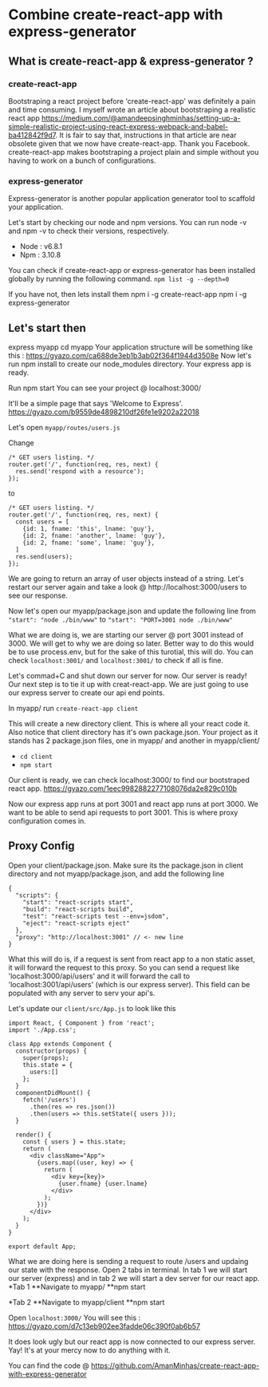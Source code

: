 # Combine create-react-app with express-generator

## What is create-react-app & express-generator ?

### create-react-app
Bootstraping a react project before 'create-react-app' was definitely a pain and time consuming. I myself wrote an article about bootstraping a realistic react app https://medium.com/@amandeepsinghminhas/setting-up-a-simple-realistic-project-using-react-express-webpack-and-babel-ba412842f9d7. It is fair to say that, instructions in that article are near obsolete given that we now have create-react-app. Thank you Facebook. create-react-app makes bootstraping a project plain and simple without you having to work on a bunch of configurations.

### express-generator
Express-generator is another popular application generator tool to scaffold your application.

Let's start by checking our node and npm versions. You can run node -v and npm -v to check their versions, respectively.
* Node : v6.8.1
* Npm : 3.10.8

You can check if create-react-app or express-generator has been installed globally by running the following command.
`npm list -g --depth=0`

If you have not, then lets install them
npm i -g create-react-app
npm i -g express-generator

## Let's start then

express myapp
cd myapp
Your application structure will be something like this : https://gyazo.com/ca688de3eb1b3ab02f364f1944d3508e
Now let's run npm install to create our node_modules directory.
Your express app is ready.

Run npm start
You can see your project @ localhost:3000/

It'll be a simple page that says 'Welcome to Express'.
https://gyazo.com/b9559de4898210df26fe1e9202a22018

Let's open `myapp/routes/users.js`

Change 
```
/* GET users listing. */
router.get('/', function(req, res, next) {
  res.send('respond with a resource');
});
```
to
```
/* GET users listing. */
router.get('/', function(req, res, next) {
  const users = [
  	{id: 1, fname: 'this', lname: 'guy'},
  	{id: 2, fname: 'another', lname: 'guy'},
  	{id: 2, fname: 'some', lname: 'guy'},
  ]
  res.send(users);
});
```
We are going to return an array of user objects instead of a string. Let's restart our server again and take a look @ http://localhost:3000/users to see our response.

Now let's open our myapp/package.json and update the following line 
from 
`"start": "node ./bin/www"`
to 
`"start": "PORT=3001 node ./bin/www"`

What we are doing is, we are starting our server @ port 3001 instead of 3000. We will get to why we are doing so later. Better way to do this would be to use process.env, but for the sake of this turotial, this will do. You can check `localhost:3001/` and `localhost:3001/` to check if all is fine.

Let's commad+C and shut down our server for now.
Our server is ready! Our next step is to tie it up with creat-react-app. We are just going to use our express server to create our api end points.

In myapp/ run 
`create-react-app client`

This will create a new directory client. This is where all your react code it. Also notice that client directory has it's own package.json. Your project as it stands has 2 package.json files, one in myapp/ and another in myapp/client/

* `cd client`
* `npm start`

Our client is ready, we can check localhost:3000/ to find our bootstraped react app.
https://gyazo.com/1eec9982882277108076da2e829c010b

Now our express app runs at port 3001 and react app runs at port 3000. We want to be able to send api requests to port 3001. This is where proxy configuration comes in.
## Proxy Config
Open your client/package.json. Make sure its the package.json in client directory and not myapp/package.json, and add the following line
```
{
  "scripts": {
    "start": "react-scripts start",
    "build": "react-scripts build",
    "test": "react-scripts test --env=jsdom",
    "eject": "react-scripts eject"
  },
  "proxy": "http://localhost:3001" // <- new line
}
```

What this will do is, if a request is sent from react app to a non static asset, it will forward the request to this proxy.
So you can send a request like 'localhost:3000/api/users' and it will forward the call to 'localhost:3001/api/users' (which is our express server).
This field can be populated with any server to serv your api's.

Let's update our `client/src/App.js` to look like this 
```
import React, { Component } from 'react';
import './App.css';

class App extends Component {
  constructor(props) {
    super(props);
    this.state = {
      users:[]
    };
  }
  componentDidMount() {
    fetch('/users')
      .then(res => res.json())
      .then(users => this.setState({ users }));
  }

  render() {
    const { users } = this.state;
    return (
      <div className="App">
        {users.map((user, key) => {
          return (
            <div key={key}>
              {user.fname} {user.lname}
            </div>
          );
        })}
      </div>
    );
  }
}

export default App;
```
What we are doing here is sending a request to route /users and updaing our state with the response.
Open 2 tabs in terminal. In tab 1 we will start our server (express) and in tab 2 we will start a dev server for our react app.
*Tab 1
**Navigate to myapp/
**npm start

*Tab 2
**Navigate to myapp/client
**npm start

Open `localhost:3000/`
You will see this : https://gyazo.com/d7c13eb902ee3fadde06c390f0ab6b57

It does look ugly but our react app is now connected to our express server. Yay! It's at your mercy now to do anything with it.

You can find the code @ https://github.com/AmanMinhas/create-react-app-with-express-generator

